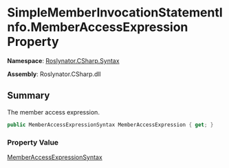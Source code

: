 # SimpleMemberInvocationStatementInfo\.MemberAccessExpression Property

**Namespace**: [Roslynator.CSharp.Syntax](../../README.md)

**Assembly**: Roslynator\.CSharp\.dll

## Summary

The member access expression\.

```csharp
public MemberAccessExpressionSyntax MemberAccessExpression { get; }
```

### Property Value

[MemberAccessExpressionSyntax](https://docs.microsoft.com/en-us/dotnet/api/microsoft.codeanalysis.csharp.syntax.memberaccessexpressionsyntax)

